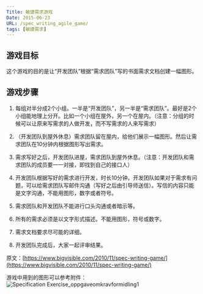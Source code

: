 ```yaml
---
Title: 敏捷需求游戏
Date: 2015-06-23
URL: /spec_writing_agile_game/
tags: [敏捷需求]
---
```


## 游戏目标

这个游戏的目的是让“开发团队”根据“需求团队”写的书面需求文档创建一幅图形。

## 游戏步骤

1. 每组对半分成2个小组。一半是“开发团队”，另一半是“需求团队”。最好是2个小组能地理上分开。比如一个小组在屋外，另一个在屋内。（注意：分组的时候可以让原来写需求的人做开发，而不写需求的人来写需求）

2. （开发团队到屋外休息）需求团队留在屋内，给他们展示一幅图形。然后让需求团队在10分钟内根据图形写出需求。

3. 需求写好之后，开发团队进屋，需求团队到屋外休息。（注意：开发团队和需求团队的成员要一一对接，即找到自己的接口人）

4. 开发团队根据写好的需求进行开发，时长10分钟。开发团队如果对于需求有问题，可以给需求团队写邮件沟通（写好之后由引导师送信）。写信的内容只能是文字沟通，不能用图形，数字或者符号。

5. 需求团队和开发团队不能进行口头沟通或者暗示等。

6. 所有的需求必须是以文字形式描述。不能用图形，符号或数字。

7. 需求文档要求尽可能的详细。

8. 开发团队完成后，大家一起评审结果。

原文：[https://www.bigvisible.com/2010/11/spec-writing-game/](https://www.bigvisible.com/2010/11/spec-writing-game/)

游戏中用到的图形可以参考附件：![Specification Exercise_oppgaveomkravformidling1](/images/drawing-game.png)